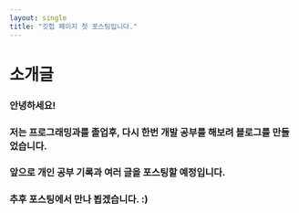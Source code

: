 ```yaml
---
layout: single
title: "깃헙 페이지 첫 포스팅입니다."
---
```


# 소개글

### 안녕하세요!
### 저는 프로그래밍과를 졸업후, 다시 한번 개발 공부를 해보려 블로그를 만들었습니다. 
### 앞으로 개인 공부 기록과 여러 글을 포스팅할 예정입니다. 
### 추후 포스팅에서 만나 뵙겠습니다. :)

